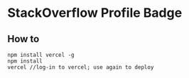 # StackOverflow Profile Badge


## How to
```
npm install vercel -g
npm install
vercel //log-in to vercel; use again to deploy

```
